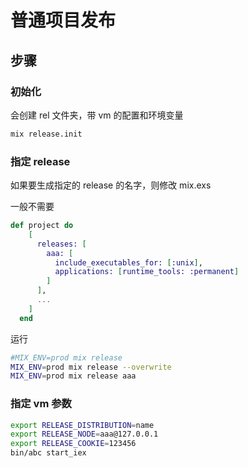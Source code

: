 # 普通项目发布

## 步骤

### 初始化

会创建 rel 文件夹，带 vm 的配置和环境变量

```sh
mix release.init
```

### 指定 release

如果要生成指定的 release 的名字，则修改 mix.exs

一般不需要

```elixir
def project do
    [
      releases: [
        aaa: [
          include_executables_for: [:unix],
          applications: [runtime_tools: :permanent]
        ]
      ],
      ...
    ]
  end
```

运行

```sh
#MIX_ENV=prod mix release
MIX_ENV=prod mix release --overwrite
MIX_ENV=prod mix release aaa
```

### 指定 vm 参数

```sh
export RELEASE_DISTRIBUTION=name
export RELEASE_NODE=aaa@127.0.0.1
export RELEASE_COOKIE=123456
bin/abc start_iex
```
